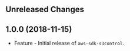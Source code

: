 Unreleased Changes
------------------

1.0.0 (2018-11-15)
------------------

* Feature - Initial release of `aws-sdk-s3control`.

